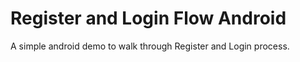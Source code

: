 # Register and Login Flow Android
A simple android demo to walk through Register and Login process.
